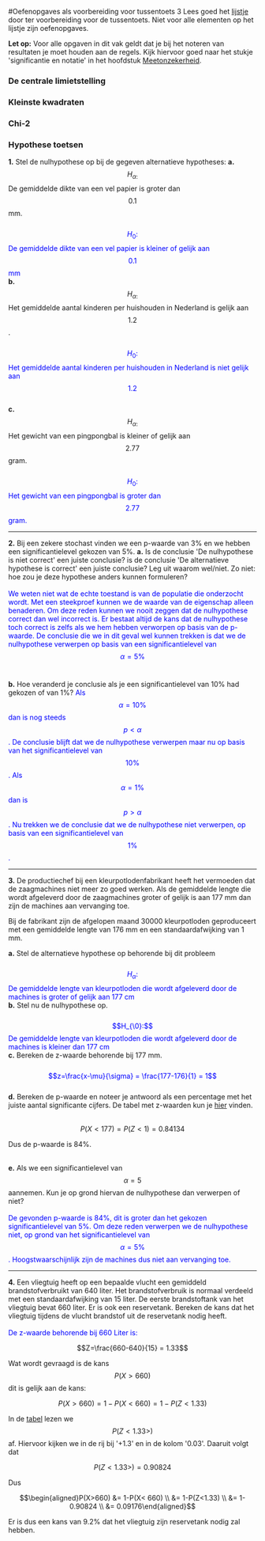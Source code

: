 #Oefenopgaves als voorbereiding voor tussentoets 3
Lees goed het [lijstje](/tussentoets-iii/inhoud) door ter voorbereiding voor de tussentoets. Niet voor alle elementen op het lijstje zijn oefenopgaves.

**Let op:** Voor alle opgaven in dit vak geldt dat je bij het noteren van resultaten je moet houden aan de regels. Kijk hiervoor goed naar het stukje 'significantie en notatie' in het hoofdstuk [Meetonzekerheid](/blok-1/meetonzekerheid).

### De centrale limietstelling

### Kleinste kwadraten

### Chi-2

### Hypothese toetsen

**1.** Stel de nulhypothese op bij de gegeven alternatieve hypotheses:
**a.** $$H_{\alpha:} $$De gemiddelde dikte van een vel papier is groter dan $$0.1$$ mm.
<br><br>
<span style = "color:blue"> $$H_0:$$ De gemiddelde dikte van een vel papier is kleiner of gelijk aan $$0.1$$ mm</span><br>
**b.** $$H_{\alpha:}$$ Het gemiddelde aantal kinderen per huishouden in Nederland is gelijk aan $$1.2$$.
<br><br>
<span style = "color:blue"> $$H_0:$$ Het gemiddelde aantal kinderen per huishouden in Nederland is niet gelijk aan $$1.2$$</span><br>
**c.** $$H_{\alpha:}$$ Het gewicht van een pingpongbal is kleiner of gelijk aan $$2.77$$ gram. 
<br><br>
<span style = "color:blue"> $$H_0:$$ Het gewicht van een pingpongbal is groter dan $$2.77$$ gram.</span><br>

-----

**2.** 
Bij een zekere stochast vinden we een p-waarde van 3% en we hebben een significantielevel gekozen van 5%.
**a.** Is de conclusie 'De nulhypothese is niet correct' een juiste conclusie? is de conclusie 'De alternatieve hypothese is correct' een juiste conclusie? Leg uit waarom wel/niet. Zo niet: hoe zou je deze hypothese anders kunnen formuleren?
<br><br>
<span style = "color:blue"> We weten niet wat de echte toestand is van de populatie die onderzocht wordt. Met een steekproef kunnen we de waarde van de eigenschap alleen benaderen. Om deze reden kunnen we nooit zeggen dat de nulhypothese correct dan wel incorrect is. Er bestaat altijd de kans dat de nulhypothese toch correct is zelfs als we hem hebben verworpen op basis van de p-waarde. De conclusie die we in dit geval wel kunnen trekken is dat we de nulhypothese verwerpen op basis van een significantielevel van $$\alpha=5\%$$ </span><br>

**b.** Hoe veranderd je conclusie als je een significantielevel van 10% had gekozen of van 1%?
<span style = "color:blue"> Als $$\alpha=10\%$$ dan is nog steeds $$p<\alpha$$. De conclusie blijft dat we de nulhypothese verwerpen maar nu op basis van het significantielevel van $$10\%$$. Als $$\alpha=1\%$$ dan is $$p>\alpha$$. Nu trekken we de conclusie dat we de nulhypothese niet verwerpen, op basis van een significantielevel van $$1\%$$.  </span><br>

-----

**3.** De productiechef bij een kleurpotlodenfabrikant heeft het vermoeden dat de zaagmachines niet meer zo goed werken. Als de gemiddelde lengte die wordt afgeleverd door de zaagmachines groter of gelijk is aan 177 mm dan zijn de machines aan vervanging toe.

Bij de fabrikant zijn de afgelopen maand 30000 kleurpotloden geproduceert met een gemiddelde lengte van 176 mm en een standaardafwijking van 1 mm. 

**a.** Stel de alternatieve hypothese op behorende bij dit probleem
<br><br>
<span style = "color:blue"> $$H_{\alpha}:$$ De gemiddelde lengte van kleurpotloden die wordt afgeleverd door de machines is groter of gelijk aan 177 cm</span><br>
**b.** Stel nu de nulhypothese op.
<br><br>
<span style = "color:blue"> $$H_{\0}:$$ De gemiddelde lengte van kleurpotloden die wordt afgeleverd door de machines is kleiner dan 177 cm</span><br>
**c.** Bereken de z-waarde behorende bij 177 mm.
<br><br>
<span style = "color:blue"> $$z=\frac{x-\mu}{\sigma} = \frac{177-176}{1} = 1$$</span><br>
**d.** Bereken de p-waarde en noteer je antwoord als een percentage met het juiste aantal significante cijfers. De tabel met z-waarden kun je [hier](https://www.ztable.net/) vinden.
<br><br>
<span style = "color:blue"> 

$$P(X< 177) = P(Z< 1) = 0.84134$$ 

Dus de p-waarde is 84%.

</span><br>
**e.** Als we een significantielevel van $$\alpha=5%$$ aannemen. Kun je op grond hiervan de nulhypothese dan verwerpen of niet?
<br><br>
<span style = "color:blue"> De gevonden p-waarde is 84%, dit is groter dan het gekozen significantielevel van 5%. Om deze reden verwerpen we de nulhypothese niet, op grond van het significantielevel van $$\alpha=5\%$$. Hoogstwaarschijnlijk zijn de machines dus niet aan vervanging toe. </span><br>

-----

**4.**
Een vliegtuig heeft op een bepaalde vlucht een gemiddeld brandstofverbruikt van 640 liter. Het brandstofverbruik is normaal verdeeld met een standaardafwijking van 15 liter. De eerste brandstoftank van het vliegtuig bevat 660 liter. Er is ook een reservetank. Bereken de kans dat het vliegtuig tijdens de vlucht brandstof uit de reservetank nodig heeft.
<br><br>
<span style = "color:blue"> De z-waarde behorende bij 660 Liter is:

$$Z=\frac{660-640}{15} = 1.33$$

Wat wordt gevraagd is de kans $$P(X>660)$$ dit is gelijk aan de kans:

$$P(X>660)= 1-P(X< 660) = 1-P(Z<1.33)$$

In de [tabel](https://www.ztable.net/) lezen we $$P(Z<1.33>)$$ af. Hiervoor kijken we in de rij bij '+1.3' en in de kolom '0.03'. Daaruit volgt dat 

$$P(Z<1.33>) = 0.90824$$

Dus

$$\begin{aligned}P(X>660) &= 1-P(X< 660) \\ &= 1-P(Z<1.33) \\ &= 1-0.90824 \\ &= 0.09176\end{aligned}$$

Er is dus een kans van 9.2% dat het vliegtuig zijn reservetank nodig zal hebben.

</span><br>







